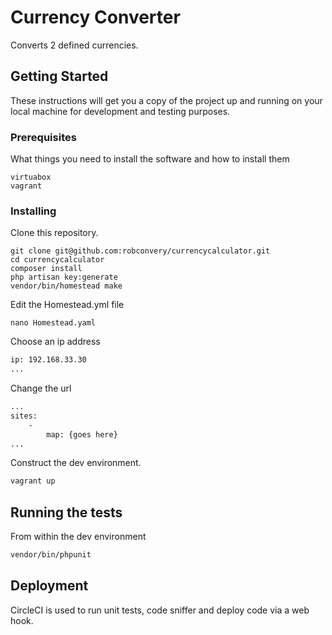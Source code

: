 # Currency Converter

Converts 2 defined currencies.

## Getting Started

These instructions will get you a copy of the project up and running on your local machine for development and testing purposes.

### Prerequisites

What things you need to install the software and how to install them

```
virtuabox
vagrant
```

### Installing

Clone this repository.

```
git clone git@github.com:robconvery/currencycalculator.git
cd currencycalculator
composer install
php artisan key:generate
vendor/bin/homestead make
``` 
Edit the Homestead.yml file
```
nano Homestead.yaml
```
Choose an ip address
```bash
ip: 192.168.33.30
...
```
Change the url
```bash
...
sites:
    -
        map: {goes here}
...
```

Construct the dev environment.

```bash
vagrant up
```

## Running the tests
From within the dev environment
```bash
vendor/bin/phpunit
```

## Deployment

CircleCI is used to run unit tests, code sniffer  and deploy code via a web hook. 


 

